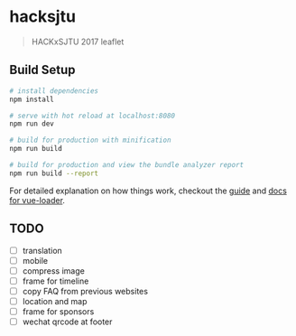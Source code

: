 # hacksjtu

> HACKxSJTU 2017 leaflet

## Build Setup

``` bash
# install dependencies
npm install

# serve with hot reload at localhost:8080
npm run dev

# build for production with minification
npm run build

# build for production and view the bundle analyzer report
npm run build --report
```

For detailed explanation on how things work, checkout the [guide](http://vuejs-templates.github.io/webpack/) and [docs for vue-loader](http://vuejs.github.io/vue-loader).

## TODO
- [ ] translation
- [ ] mobile
- [ ] compress image
- [ ] frame for timeline
- [ ] copy FAQ from previous websites
- [ ] location and map
- [ ] frame for sponsors
- [ ] wechat qrcode at footer